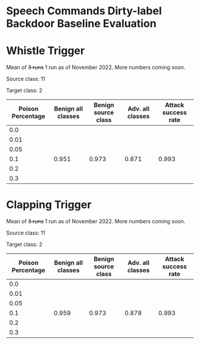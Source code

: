# Speech Commands Dirty-label Backdoor Baseline Evaluation

# Whistle Trigger

Mean of ~~3 runs~~ 1 run as of November 2022.  More numbers coming soon.

Source class: 11

Target class: 2

| Poison Percentage | Benign all classes | Benign source class | Adv. all classes | Attack success rate |
| ------- | ------- | ------- | ------- | ------- |
| 0.0 |  |  |  |  |
| 0.01 |  |  |  |  |
| 0.05 |  |  |  |  |
| 0.1  | 0.951 | 0.973 | 0.871 | 0.993 |	
| 0.2 |  |  |  |  |
| 0.3 |  |  |  |  |


# Clapping Trigger

Mean of ~~3 runs~~ 1 run as of November 2022.  More numbers coming soon.

Source class: 11

Target class: 2

| Poison Percentage | Benign all classes | Benign source class | Adv. all classes | Attack success rate |
| ------- | ------- | ------- | ------- | ------- |
| 0.0 |  |  |  |  |
| 0.01 |  |  |  |  |
| 0.05 |  |  |  |  |
| 0.1  | 0.959 | 0.973 | 0.878 | 0.993 |
| 0.2 |  |  |  |  |
| 0.3 |  |  |  |  |
